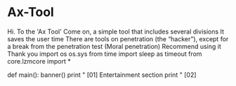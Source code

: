 # Ax-Tool
Hi. To the 'Ax Tool' Come on, a simple tool that includes several divisions It saves the user time There are tools on penetration (the “hacker”), except for a break from the penetration test (Moral penetration) Recommend using it Thank you
import os
os.sys
from time import sleep as timeout
from core.lzmcore import *

def main():
        banner()
        print "   [01] Entertainment section
        print "   [02] 
